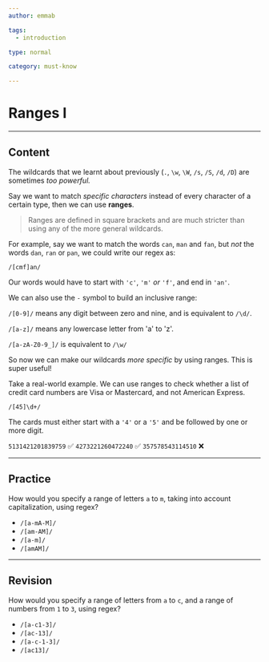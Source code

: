 ```yaml
---
author: emmab

tags:
  - introduction

type: normal

category: must-know

---
```

# Ranges I

---
## Content

The wildcards that we learnt about previously (`.`, `\w`, `\W`, `/s`, `/S`, `/d`, `/D`) are sometimes *too powerful.*

Say we want to match *specific characters* instead of every character of a certain type, then we can use **ranges**.

> Ranges are defined in square brackets and are much stricter than using any of the more general wildcards.

For example, say we want to match the words `can`, `man` and `fan`, but *not* the words `dan`, `ran` or `pan`, we could write our regex as:

`/[cmf]an/`

Our words would have to start with `'c'`, `'m'` *or* `'f'`, and end in `'an'`.

We can also use the `-` symbol to build an inclusive range:

`/[0-9]/` means any digit between zero and nine, and is equivalent to `/\d/`.

`/[a-z]/` means any lowercase letter from 'a' to 'z'.

`/[a-zA-Z0-9_]/` is equivalent to `/\w/`

So now we can make our wildcards *more specific* by using ranges. This is super useful! 

Take a real-world example. We can use ranges to check whether a list of credit card numbers are Visa or Mastercard, and not American Express.

`/[45]\d+/`

The cards must either start with a `'4'` or a `'5'` and be followed by one or more digit.

`5131421201839759` ✅
`4273221260472240` ✅
`357578543114510` ❌

---
## Practice

How would you specify a range of letters `a` to `m`, taking into account capitalization, using regex?

* `/[a-mA-M]/`
* `/[am-AM]/`
* `/[a-m]/`
* `/[amAM]/`

---
## Revision

How would you specify a range of letters from `a` to `c`, and a range of numbers from `1` to `3`, using regex?

* `/[a-c1-3]/`
* `/[ac-13]/`
* `/[a-c-1-3]/`
* `/[ac13]/`
